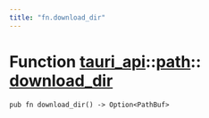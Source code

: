 ```yaml
---
title: "fn.download_dir"
---
```


# Function [tauri_api](/docs/api/rust/tauri_api/../index.html)::​[path](/docs/api/rust/tauri_api/index.html)::​[download_dir](/docs/api/rust/tauri_api/)

    pub fn download_dir() -> Option<PathBuf>

      
